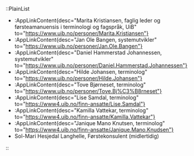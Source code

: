 ::PlainList
- :AppLinkContent{desc="Marita Kristiansen, faglig leder og førsteamanuensis i terminologi og fagspråk, UiB" to="https://www.uib.no/personer/Marita.Kristiansen"}
- :AppLinkContent{desc="Jan Ole Bangen, systemutvikler" to="https://www.uib.no/personer/Jan.Ole.Bangen"}
- :AppLinkContent{desc="Daniel Hammerstad Johannessen, systemutvikler" to="https://www.uib.no/personer/Daniel.Hammerstad.Johannessen"}
- :AppLinkContent{desc="Hilde Johansen, terminolog" to="https://www.uib.no/personer/Hilde.Johansen"}
- :AppLinkContent{desc="Tove Bjørneset, terminolog" to="https://www.uib.no/personer/Tove.Bj%C3%B8rneset"}
- :AppLinkContent{desc="Lise Samdal, terminolog" to="https://www4.uib.no/finn-ansatte/Lise.Samdal"}
- :AppLinkContent{desc="Kamilla Vattekar, terminolog" to="https://www4.uib.no/finn-ansatte/Kamilla.Vattekar"}
- :AppLinkContent{desc="Janique Mano Knutsen, terminolog" to="https://www4.uib.no/finn-ansatte/Janique.Mano.Knudsen"}
- Sol-Mari Hesjedal Langhelle, Førstekonsulent (midlertidig)

::
